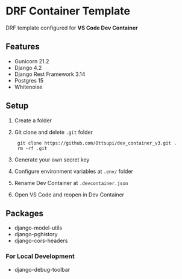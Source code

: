# DRF Container Template

DRF template configured for **VS Code Dev Container**

## Features

* Gunicorn 21.2
* Django 4.2
* Django Rest Framework 3.14
* Postgres 15
* Whitenoise

## Setup

1. Create a folder
2. Git clone and delete `.git` folder

        git clone https://github.com/Ottsupi/dev_container_v3.git .
        rm -rf .git

3. Generate your own secret key
4. Configure environment variables at `.env/` folder
5. Rename Dev Container at `.devcontainer.json`
6. Open VS Code and reopen in Dev Container

## Packages

* django-model-utils
* django-pghistory
* django-cors-headers

### For Local Development

* django-debug-toolbar

